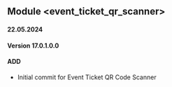 ## Module <event_ticket_qr_scanner>

#### 22.05.2024
#### Version 17.0.1.0.0
#### ADD
- Initial commit for Event Ticket QR Code Scanner
